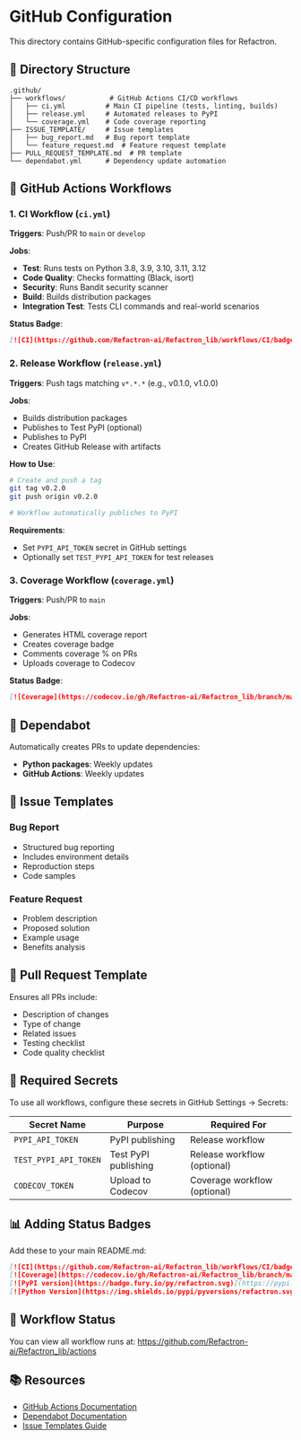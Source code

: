 # GitHub Configuration

This directory contains GitHub-specific configuration files for Refactron.

## 📁 Directory Structure

```
.github/
├── workflows/           # GitHub Actions CI/CD workflows
│   ├── ci.yml          # Main CI pipeline (tests, linting, builds)
│   ├── release.yml     # Automated releases to PyPI
│   └── coverage.yml    # Code coverage reporting
├── ISSUE_TEMPLATE/     # Issue templates
│   ├── bug_report.md   # Bug report template
│   └── feature_request.md  # Feature request template
├── PULL_REQUEST_TEMPLATE.md  # PR template
└── dependabot.yml      # Dependency update automation
```

## 🤖 GitHub Actions Workflows

### 1. CI Workflow (`ci.yml`)
**Triggers**: Push/PR to `main` or `develop`

**Jobs**:
- **Test**: Runs tests on Python 3.8, 3.9, 3.10, 3.11, 3.12
- **Code Quality**: Checks formatting (Black, isort)
- **Security**: Runs Bandit security scanner
- **Build**: Builds distribution packages
- **Integration Test**: Tests CLI commands and real-world scenarios

**Status Badge**: 
```markdown
[![CI](https://github.com/Refactron-ai/Refactron_lib/workflows/CI/badge.svg)](https://github.com/Refactron-ai/Refactron_lib/actions)
```

### 2. Release Workflow (`release.yml`)
**Triggers**: Push tags matching `v*.*.*` (e.g., v0.1.0, v1.0.0)

**Jobs**:
- Builds distribution packages
- Publishes to Test PyPI (optional)
- Publishes to PyPI
- Creates GitHub Release with artifacts

**How to Use**:
```bash
# Create and push a tag
git tag v0.2.0
git push origin v0.2.0

# Workflow automatically publishes to PyPI
```

**Requirements**:
- Set `PYPI_API_TOKEN` secret in GitHub settings
- Optionally set `TEST_PYPI_API_TOKEN` for test releases

### 3. Coverage Workflow (`coverage.yml`)
**Triggers**: Push/PR to `main`

**Jobs**:
- Generates HTML coverage report
- Creates coverage badge
- Comments coverage % on PRs
- Uploads coverage to Codecov

**Status Badge**:
```markdown
[![Coverage](https://codecov.io/gh/Refactron-ai/Refactron_lib/branch/main/graph/badge.svg)](https://codecov.io/gh/Refactron-ai/Refactron_lib)
```

## 🔧 Dependabot

Automatically creates PRs to update dependencies:
- **Python packages**: Weekly updates
- **GitHub Actions**: Weekly updates

## 📝 Issue Templates

### Bug Report
- Structured bug reporting
- Includes environment details
- Reproduction steps
- Code samples

### Feature Request
- Problem description
- Proposed solution
- Example usage
- Benefits analysis

## 🔀 Pull Request Template

Ensures all PRs include:
- Description of changes
- Type of change
- Related issues
- Testing checklist
- Code quality checklist

## 🔐 Required Secrets

To use all workflows, configure these secrets in GitHub Settings → Secrets:

| Secret Name | Purpose | Required For |
|-------------|---------|--------------|
| `PYPI_API_TOKEN` | PyPI publishing | Release workflow |
| `TEST_PYPI_API_TOKEN` | Test PyPI publishing | Release workflow (optional) |
| `CODECOV_TOKEN` | Upload to Codecov | Coverage workflow (optional) |

## 📊 Adding Status Badges

Add these to your main README.md:

```markdown
[![CI](https://github.com/Refactron-ai/Refactron_lib/workflows/CI/badge.svg)](https://github.com/Refactron-ai/Refactron_lib/actions)
[![Coverage](https://codecov.io/gh/Refactron-ai/Refactron_lib/branch/main/graph/badge.svg)](https://codecov.io/gh/Refactron-ai/Refactron_lib)
[![PyPI version](https://badge.fury.io/py/refactron.svg)](https://pypi.org/project/refactron/)
[![Python Version](https://img.shields.io/pypi/pyversions/refactron.svg)](https://pypi.org/project/refactron/)
```

## 🚀 Workflow Status

You can view all workflow runs at:
https://github.com/Refactron-ai/Refactron_lib/actions

## 📚 Resources

- [GitHub Actions Documentation](https://docs.github.com/en/actions)
- [Dependabot Documentation](https://docs.github.com/en/code-security/dependabot)
- [Issue Templates Guide](https://docs.github.com/en/communities/using-templates-to-encourage-useful-issues-and-pull-requests)

